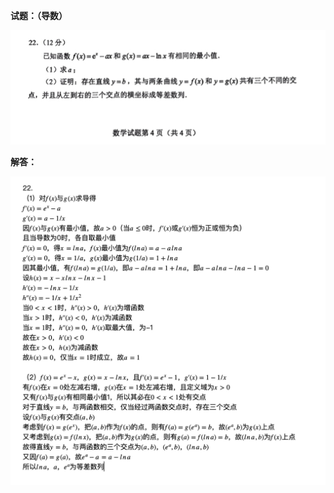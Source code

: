 
**试题：（导数）**

![](assets/2022年全国新高考Ⅰ卷/2022年最后一题.jpg)

**解答：**

![](assets/2022年全国新高考Ⅰ卷/2022年最后一题答案.jpg)